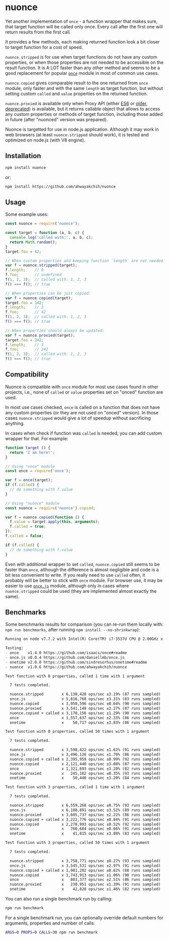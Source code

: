 nuonce
======

Yet another implementation of `once` - a function wrapper that makes sure, that target function will be called only once.
Every call after the first one will return results from the first call.

It provides a few methods, each making returned function look a bit closer to target function for a cost of speed.

`nuonce.stripped` is for use when target functions do not have any custom properties, or when those properties are not needed to be accessible on the result function. It is A LOT faster than any other method and seems to be a good replacement for popular [`once`](https://github.com/isaacs/once) module in most of common use cases.

`nuonce.copied` gives comparable result to the one returned from `once` module, only faster and with the same `length` as target function, but without setting custom `called` and `value` properties on the returned function.

`nuonce.proxied` is available only when Proxy API (either [ES6](https://developer.mozilla.org/en/docs/Web/JavaScript/Reference/Global_Objects/Proxy) or [older, deprecated](https://developer.mozilla.org/en-US/docs/Archive/Web/Old_Proxy_API)) is available, but it returns callable object that allows to access any custom properties or methods of target function, including those added in future (after "nuonced" version was prepared).

Nuonce is targetted for use in node.js application. Although it may work in web browsers (at least `nuonce.stripped` should work), it is tested and optimized on node.js (with V8 engine).


## Installation

```sh
npm install nuonce
```

or:

```sh
npm install https://github.com/ahwayakchih/nuonce
```


## Usage

Some example uses:

```js
const nuonce = require('nuonce');

const target = function (a, b, c) {
  console.log('called with:', a, b, c);
  return Math.random();
}
target.foo = 42;

// When custom properties and keeping function `length` are not needed:
var f = nuonce.stripped(target);
f.length;    // 0
f.foo;       // undefined
f(1, 2, 3);  // called with: 1, 2, 3
f() === f(); // true

// When properties can be just copied:
var f = nuonce.copied(target);
target.foo = 142;
f.length;    // 3
f.foo;       // 42
f(1, 2, 3);  // called with: 1, 2, 3
f() === f(); // true

// When properties should always be updated:
var f = nuonce.proxied(target);
target.foo = 242;
f.length;    // 3
f.foo;       // 242
f(1, 2, 3);  // called with: 1, 2, 3
f() === f(); // true
```


## Compatibility

Nuonce is compatible with `once` module for most use cases found in other projects, i.e., none of `called` or `value` properties set on "onced" function are used.

In most use cases checked, `once` is called on a function that does not have any custom properties (or they are not used on "onced" version). In those cases `nuonce.stripped` would give a lot of speedup without sacrificing anything.

In cases when check if function was `called` is needed, you can add custom wrapper for that. For example:

```js
function target () {
  return 'I am here!';
}

// Using "once" module
const once = require('once');

var f = once(target);
if (f.called) {
  // do something with f.value
}

// Using "nuonce" module
const nuonce = require('nuonce').copied;

var f = nuonce.copied(function () {
  f.value = target.apply(this, arguments);
  f.called = true;
});
f.called = false;

if (f.called) {
  // do something with f.value
}
```

Even with additional wrapper to set `called`, `nuonce.copied` still seems to be faster than `once`, although the difference is almost negligible and code is a bit less convenient to write. If you really need to use `called` often, it probably will be better to stick with `once` module.
For browser use, it may be easier to use [`once.js`](https://github.com/daniellmb/once.js) module, although only in cases where `nuonce.stripped` could be used (they are implemented almost exactly the same).


## Benchmarks

Some benchmarks results for comparison (you can re-run them locally with: `npm run benchmarks`, after running `npm install --no-shrinkwrap`):

```markdown
Running on node v7.7.2 with Intel(R) Core(TM) i7-3537U CPU @ 2.00GHz x 4

Testing:
- once    v1.4.0 https://github.com/isaacs/once#readme           
- once.js v0.0.4 https://github.com/daniellmb/once.js            
- onetime v2.0.0 https://github.com/sindresorhus/onetime#readme  
- nuonce  v1.0.6 https://github.com/ahwayakchih/nuonce           

Test function with 0 properties, called 1 time with 1 argument

  7 tests completed.

  nuonce.stripped        x 6,130,420 ops/sec ±3.19% (87 runs sampled)
  once.js                x 5,816,768 ops/sec ±3.31% (83 runs sampled)
  nuonce.copied          x 3,950,596 ops/sec ±0.64% (90 runs sampled)
  nuonce.proxied         x 3,541,148 ops/sec ±3.27% (87 runs sampled)
  nuonce.copied + called x 3,170,156 ops/sec ±1.29% (90 runs sampled)
  once                   x 1,557,637 ops/sec ±2.33% (86 runs sampled)
  onetime                x    50,717 ops/sec ±3.83% (86 runs sampled)

Test function with 0 properties, called 50 times with 1 argument

  7 tests completed.

  nuonce.stripped        x 3,598,422 ops/sec ±1.62% (91 runs sampled)
  once.js                x 3,496,126 ops/sec ±1.70% (86 runs sampled)
  nuonce.copied + called x 2,395,959 ops/sec ±0.99% (92 runs sampled)
  nuonce.copied          x 2,121,440 ops/sec ±3.08% (87 runs sampled)
  once                   x 1,321,693 ops/sec ±3.20% (82 runs sampled)
  nuonce.proxied         x   245,182 ops/sec ±0.35% (93 runs sampled)
  onetime                x    50,440 ops/sec ±3.20% (84 runs sampled)

Test function with 3 properties, called 1 time with 1 argument

  7 tests completed.

  nuonce.stripped        x 6,559,268 ops/sec ±0.75% (93 runs sampled)
  once.js                x 6,108,891 ops/sec ±3.52% (89 runs sampled)
  nuonce.proxied         x 3,605,737 ops/sec ±2.22% (86 runs sampled)
  nuonce.copied + called x 3,222,776 ops/sec ±0.84% (91 runs sampled)
  nuonce.copied          x 2,278,993 ops/sec ±0.52% (92 runs sampled)
  once                   x   760,684 ops/sec ±0.66% (91 runs sampled)
  onetime                x    41,815 ops/sec ±3.88% (83 runs sampled)

Test function with 3 properties, called 50 times with 1 argument

  7 tests completed.

  nuonce.stripped        x 3,758,771 ops/sec ±0.27% (93 runs sampled)
  once.js                x 3,545,531 ops/sec ±2.97% (91 runs sampled)
  nuonce.copied + called x 1,981,202 ops/sec ±0.62% (88 runs sampled)
  nuonce.copied          x 1,743,913 ops/sec ±1.06% (90 runs sampled)
  once                   x   803,377 ops/sec ±2.51% (86 runs sampled)
  nuonce.proxied         x   230,951 ops/sec ±1.39% (91 runs sampled)
  onetime                x    42,820 ops/sec ±1.46% (82 runs sampled)
```

You can also run a single benchmark run by calling:

```sh
npm run benchmark
```

For a single benchmark run, you can optionally override default numbers for arguments, properties and number of calls:

```sh
ARGS=0 PROPS=0 CALLS=30 npm run benchmark
```
